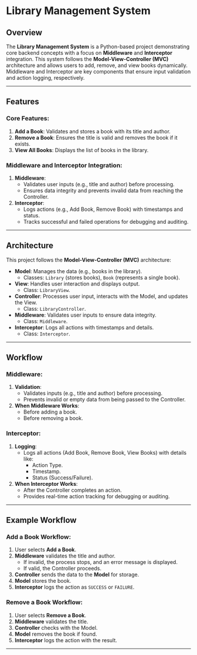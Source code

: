 # Library Management System

## Overview
The **Library Management System** is a Python-based project demonstrating core backend concepts with a focus on **Middleware** and **Interceptor** integration. This system follows the **Model-View-Controller (MVC)** architecture and allows users to add, remove, and view books dynamically. Middleware and Interceptor are key components that ensure input validation and action logging, respectively.

---

## Features

### Core Features:
1. **Add a Book**: Validates and stores a book with its title and author.
2. **Remove a Book**: Ensures the title is valid and removes the book if it exists.
3. **View All Books**: Displays the list of books in the library.

### Middleware and Interceptor Integration:
1. **Middleware**:
   - Validates user inputs (e.g., title and author) before processing.
   - Ensures data integrity and prevents invalid data from reaching the Controller.
2. **Interceptor**:
   - Logs actions (e.g., Add Book, Remove Book) with timestamps and status.
   - Tracks successful and failed operations for debugging and auditing.

---

## Architecture

This project follows the **Model-View-Controller (MVC)** architecture:

- **Model**: Manages the data (e.g., books in the library).
  - Classes: `Library` (stores books), `Book` (represents a single book).
- **View**: Handles user interaction and displays output.
  - Class: `LibraryView`.
- **Controller**: Processes user input, interacts with the Model, and updates the View.
  - Class: `LibraryController`.
- **Middleware**: Validates user inputs to ensure data integrity.
  - Class: `Middleware`.
- **Interceptor**: Logs all actions with timestamps and details.
  - Class: `Interceptor`.

---

## Workflow

### **Middleware**:
1. **Validation**:
   - Validates inputs (e.g., title and author) before processing.
   - Prevents invalid or empty data from being passed to the Controller.
2. **When Middleware Works**:
   - Before adding a book.
   - Before removing a book.

### **Interceptor**:
1. **Logging**:
   - Logs all actions (Add Book, Remove Book, View Books) with details like:
     - Action Type.
     - Timestamp.
     - Status (Success/Failure).
2. **When Interceptor Works**:
   - After the Controller completes an action.
   - Provides real-time action tracking for debugging or auditing.

---

## Example Workflow

### **Add a Book Workflow**:
1. User selects **Add a Book**.
2. **Middleware** validates the title and author.
   - If invalid, the process stops, and an error message is displayed.
   - If valid, the Controller proceeds.
3. **Controller** sends the data to the **Model** for storage.
4. **Model** stores the book.
5. **Interceptor** logs the action as `SUCCESS` or `FAILURE`.

### **Remove a Book Workflow**:
1. User selects **Remove a Book**.
2. **Middleware** validates the title.
3. **Controller** checks with the Model.
4. **Model** removes the book if found.
5. **Interceptor** logs the action with the result.

---


